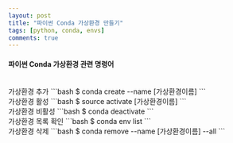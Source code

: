 ```yaml
---
layout: post
title: "파이썬 Conda 가상환경 만들기"
tags: [python, conda, envs]
comments: true
---
```


#### 파이썬 Conda 가상환경 관련 명령어
<br>
가상환경 추가
```bash
$ conda create --name [가상환경이름]
```
<br>
가상환경 활성
```bash
$ source activate [가상환경이름]
```
<br>
가상환경 비활성
```bash
$ conda deactivate
```
<br>
가상환경 목록 확인
```bash
$ conda env list
```
<br>
가상환경 삭제
```bash
$ conda remove --name [가상환경이름] --all
```